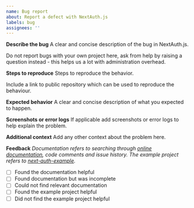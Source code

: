 ```yaml
---
name: Bug report
about: Report a defect with NextAuth.js
labels: bug
assignees: ''
---
```


**Describe the bug**
A clear and concise description of the bug in NextAuth.js.

Do not report bugs with your own project here, ask from help by raising a question instead - this helps us a lot with administration overhead.

**Steps to reproduce**
Steps to reproduce the behavior.

Include a link to public repository which can be used to reproduce the behaviour.

**Expected behavior**
A clear and concise description of what you expected to happen.

**Screenshots or error logs**
If applicable add screenshots or error logs to help explain the problem.

**Additional context**
Add any other context about the problem here.

**Feedback**
*Documentation refers to searching through [online documentation](https://next-auth.js.org), code comments and issue history. The example project refers to [next-auth-example](https://github.com/iaincollins/next-auth-example).*

* [ ] Found the documentation helpful
* [ ] Found documentation but was incomplete
* [ ] Could not find relevant documentation
* [ ] Found the example project helpful
* [ ] Did not find the example project helpful
